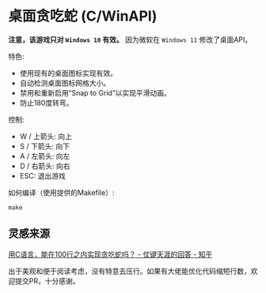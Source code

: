 # 桌面贪吃蛇 (C/WinAPI)

**注意，该游戏只对 `Windows 10` 有效。** 因为微软在 `Windows 11` 修改了桌面API。

特色:
- 使用现有的桌面图标实现有效。
- 自动检测桌面图标网格大小。
- 禁用和重新启用“Snap to Grid”以实现平滑动画。
- 防止180度转弯。

控制:
- W / 上箭头:   向上
- S / 下箭头:   向下
- A / 左箭头:   向左
- D / 右箭头:  向右
- ESC:              退出游戏

如何编译（使用提供的Makefile）:
```
make
```

## 灵感来源

[用C语言，能在100行之内实现贪吃蛇吗？ - 仗键天涯的回答 - 知乎](
https://www.zhihu.com/question/360814879/answer/3617660687)

出于美观和便于阅读考虑，没有特意去压行。如果有大佬能优化代码缩短行数，欢迎提交PR，十分感谢。